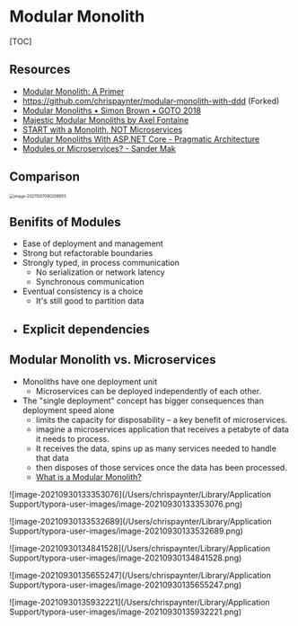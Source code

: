 # Modular Monolith

[TOC]

## Resources

- [Modular Monolith: A Primer](http://www.kamilgrzybek.com/design/modular-monolith-primer/)
- https://github.com/chrispaynter/modular-monolith-with-ddd (Forked)
- [Modular Monoliths • Simon Brown • GOTO 2018](https://www.youtube.com/watch?v=5OjqD-ow8GE)
- [Majestic Modular Monoliths by Axel Fontaine](https://www.youtube.com/watch?v=BOvxJaklcr0)
- [START with a Monolith, NOT Microservices](https://www.youtube.com/watch?v=Z_pj1mUDKdw)
- [Modular Monoliths With ASP.NET Core - Pragmatic Architecture](https://www.thinktecture.com/en/asp-net/modular-monolith/)
- [Modules or Microservices? - Sander Mak](https://www.youtube.com/watch?v=AJW2FAJGgVw)

## Comparison

<img src="/Users/chrispaynter/Library/Application Support/typora-user-images/image-20211007090206655.png" alt="image-20211007090206655" style="zoom:50%;" />

## Benifits of Modules

- Ease of deployment and management
- Strong but refactorable boundaries
- Strongly typed, in process communication
  - No serialization or network latency
  - Synchronous communication
- Eventual consistency is a choice
  - It's still good to partition data
- Explicit dependencies
  - 

## Modular Monolith vs. Microservices

- Monoliths have one deployment unit
  - Microservices can be deployed independently of each other.
- The "single deployment" concept has bigger consequences than deployment speed alone
  - limits the capacity for disposability – a key benefit of microservices.
  - imagine a microservices application that receives a petabyte of data it needs to process. 
  - It receives the data, spins up as many services needed to handle that data
  - then disposes of those services once the data has been processed.
  - [What is a Modular Monolith?](https://www.jrebel.com/blog/what-is-a-modular-monolith)

![image-20210930133353076](/Users/chrispaynter/Library/Application Support/typora-user-images/image-20210930133353076.png)

![image-20210930133532689](/Users/chrispaynter/Library/Application Support/typora-user-images/image-20210930133532689.png)

![image-20210930134841528](/Users/chrispaynter/Library/Application Support/typora-user-images/image-20210930134841528.png)

![image-20210930135655247](/Users/chrispaynter/Library/Application Support/typora-user-images/image-20210930135655247.png)

![image-20210930135932221](/Users/chrispaynter/Library/Application Support/typora-user-images/image-20210930135932221.png)

